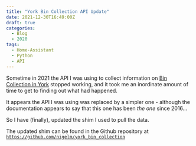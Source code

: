 ```yaml
---
title: "York Bin Collection API Update"
date: 2021-12-30T16:49:00Z
draft: true
categories:
  - Blog
  - 2020
tags:
  - Home-Assistant
  - Python
  - API
---
```


Sometime in 2021 the API I was using to collect information on [Bin Collection
in York](/2020/04/20/york-bins-api-and-home-assistant/) stopped working, and
it took me an inordinate amount of time to get to finding out what had
happened.

It appears the API I was using was replaced by a simpler one - although the
documentation appears to say that this one has been *the one* since 2016...

So I have (finally), updated the shim I used to pull the data.

The updated shim can be found in the Github repository at [`https://github.com/nigelm/york_bin_collection`](https://github.com/nigelm/york_bin_collection)
